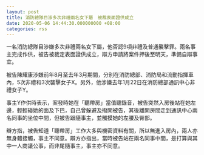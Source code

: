 ```yaml
---
layout: post
title: 消防總隊目涉多次非禮兩名女下屬　被裁表面證供成立
date: 2020-05-06 14:44:30.000000000 +08:00
categories: rss
---
```


一名消防總隊目涉嫌多次非禮兩名女下屬，他否認9項非禮及普通襲擊罪。兩名事主完成作供，被告被裁定表面證供成立，辯方申請將案件押後至明天，準備自辯事宜。

被告陳耀康涉嫌前年8月至去年3月期間，分別在消防總部、消防局和流動指揮車內，5次非禮和3次襲擊女子X。另外，他涉嫌去年1月22日在消防總部通訊中心非禮女子Y。

事主Y作供時表示，案發時她在「聽帶房」當值聽錄音，被告突然入房後站在她左邊，輕輕碰她的面及下巴，自己曾躲避及撥開被告，其後離開房間走到通訊中心兩名同事的坐位中間，但被告跟隨事主，並觸摸她的左腰及臀部。

辯方指，被告知道「聽帶房」工作大多與機密資料有關，所以無進入房內，兩人亦無身體接觸，事主不同意。辯方亦指出，當時被告站在兩名同事中間，是打算與其中一人商議公事，而非尾隨事主，事主亦不同意。
